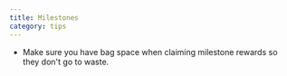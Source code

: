 ```yaml
---
title: Milestones
category: tips
---
```


* Make sure you have bag space when claiming milestone rewards so they don't go to waste.
